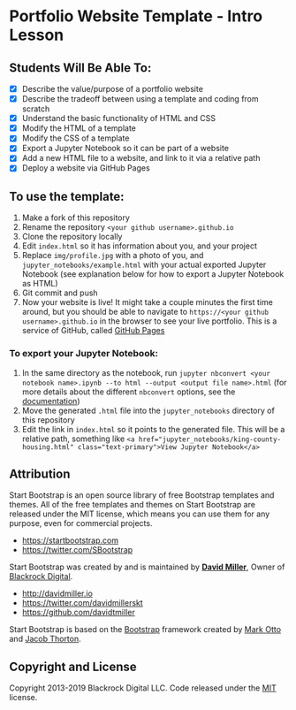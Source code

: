 # Portfolio Website Template - Intro Lesson

## Students Will Be Able To:
 - [x] Describe the value/purpose of a portfolio website
 - [x] Describe the tradeoff between using a template and coding from scratch
 - [x] Understand the basic functionality of HTML and CSS
 - [x] Modify the HTML of a template
 - [x] Modify the CSS of a template
 - [x] Export a Jupyter Notebook so it can be part of a website
 - [x] Add a new HTML file to a website, and link to it via a relative path
 - [x] Deploy a website via GitHub Pages

## To use the template:
1. Make a fork of this repository
2. Rename the repository `<your github username>.github.io`
3. Clone the repository locally
4. Edit `index.html` so it has information about you, and your project
5. Replace `img/profile.jpg` with a photo of you, and `jupyter_notebooks/example.html` with your actual exported Jupyter Notebook (see explanation below for how to export a Jupyter Notebook as HTML)
6. Git commit and push
7. Now your website is live!  It might take a couple minutes the first time around, but you should be able to navigate to `https://<your github username>.github.io` in the browser to see your live portfolio.  This is a service of GitHub, called [GitHub Pages](https://help.github.com/en/articles/what-is-github-pages)

### To export your Jupyter Notebook:
1. In the same directory as the notebook, run `jupyter nbconvert <your notebook name>.ipynb --to html --output <output file name>.html` (for more details about the different `nbconvert` options, see the [documentation](https://nbconvert.readthedocs.io/en/latest/usage.html))
2. Move the generated `.html` file into the `jupyter_notebooks` directory of this repository
3. Edit the link in `index.html` so it points to the generated file.  This will be a relative path, something like `<a href="jupyter_notebooks/king-county-housing.html" class="text-primary">View Jupyter Notebook</a>`


## Attribution

Start Bootstrap is an open source library of free Bootstrap templates and themes. All of the free templates and themes on Start Bootstrap are released under the MIT license, which means you can use them for any purpose, even for commercial projects.

* https://startbootstrap.com
* https://twitter.com/SBootstrap

Start Bootstrap was created by and is maintained by **[David Miller](http://davidmiller.io/)**, Owner of [Blackrock Digital](http://blackrockdigital.io/).

* http://davidmiller.io
* https://twitter.com/davidmillerskt
* https://github.com/davidtmiller

Start Bootstrap is based on the [Bootstrap](http://getbootstrap.com/) framework created by [Mark Otto](https://twitter.com/mdo) and [Jacob Thorton](https://twitter.com/fat).

## Copyright and License

Copyright 2013-2019 Blackrock Digital LLC. Code released under the [MIT](https://github.com/BlackrockDigital/startbootstrap-resume/blob/gh-pages/LICENSE) license.
